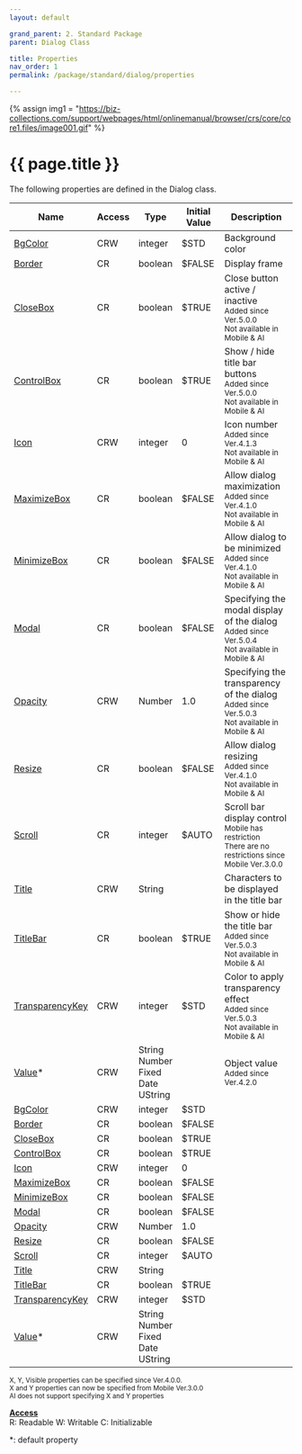 ```yaml
---
layout: default

grand_parent: 2. Standard Package
parent: Dialog Class

title: Properties
nav_order: 1
permalink: /package/standard/dialog/properties

---
```

{% assign img1 = "https://biz-collections.com/support/webpages/html/onlinemanual/browser/crs/core/core1.files/image001.gif" %}


# {{ page.title }}

The following properties are defined in the Dialog class.

|Name       | Access | Type   | Initial Value |  Description |
|----------	|--------|--------|---------------|--------------|
|[BgColor](/package/standard/dialog/properties/BgColor) | CRW | integer | $STD |Background color  |
|[Border](/package/standard/dialog/properties/border) | CR | boolean | $FALSE|Display frame |
|[CloseBox](/package/standard/dialog/properties/closebox) | CR | boolean | $TRUE|Close button active / inactive<br><small>Added since Ver.5.0.0<br>Not available in Mobile & AI</small> |
|[ControlBox](/package/standard/dialog/properties/ControlBox) | CR | boolean | $TRUE|Show / hide title bar buttons<br><small>Added since Ver.5.0.0<br>Not available in Mobile & AI</small> |
|[Icon](/package/standard/dialog/properties/Icon) | CRW | integer | 0|Icon number<br><small>Added since Ver.4.1.3<br>Not available in Mobile & AI</small> |
|[MaximizeBox](/package/standard/dialog/properties/MaximizeBox) | CR | boolean | $FALSE |Allow dialog maximization<br><small>Added since Ver.4.1.0<br>Not available in Mobile & AI</small> |
|[MinimizeBox](/package/standard/dialog/properties/MinimizeBox) | CR | boolean | $FALSE |Allow dialog to be minimized<br><small>Added since Ver.4.1.0<br>Not available in Mobile & AI</small> |
|[Modal](/package/standard/dialog/properties/Modal) | CR | boolean | $FALSE |Specifying the modal display of the dialog<br><small>Added since Ver.5.0.4<br>Not available in Mobile & AI</small> |
|[Opacity](/package/standard/dialog/properties/Opacity) |CRW | Number | 1.0 |Specifying the transparency of the dialog<br><small>Added since Ver.5.0.3<br>Not available in Mobile & AI</small> |
|[Resize](/package/standard/dialog/properties/Resize) |CR | boolean | $FALSE |Allow dialog resizing<br><small>Added since Ver.4.1.0<br>Not available in Mobile & AI</small> |
|[Scroll](/package/standard/dialog/properties/Scroll) |CR | integer | $AUTO |Scroll bar display control<br><small>Mobile has restriction<br>There are no restrictions since Mobile Ver.3.0.0</small> |
|[Title](/package/standard/dialog/properties/Title) |CRW | String |  |Characters to be displayed in the title bar |
|[TitleBar](/package/standard/dialog/properties/TitleBar) |CR | boolean | $TRUE |Show or hide the title bar<br><small>Added since Ver.5.0.3<br>Not available in Mobile & AI</small> |
|[TransparencyKey](/package/standard/dialog/properties/TransparencyKey) |CRW | integer | $STD |Color to apply transparency effect <br><small>Added since Ver.5.0.3<br>Not available in Mobile & AI</small>|
|[Value](/package/standard/dialog/properties/value)* |CRW | String<br>Number<br>Fixed<br>Date<br>UString |  |Object value<br><small>Added since Ver.4.2.0</small> |
|[BgColor](/package/standard/dialog/properties/bgcolor) | CRW | integer | $STD |  |
|[Border](/package/standard/dialog/properties/border) | CR | boolean | $FALSE| |
|[CloseBox](/package/standard/dialog/properties/closebox) | CR | boolean | $TRUE| |
|[ControlBox](/package/standard/dialog/properties/controlbox) | CR | boolean | $TRUE| |
|[Icon](/package/standard/dialog/properties/icon) | CRW | integer | 0| |
|[MaximizeBox](/package/standard/dialog/properties/maximizebox) | CR | boolean | $FALSE | |
|[MinimizeBox](/package/standard/dialog/properties/minimizebox) | CR | boolean | $FALSE | |
|[Modal](/package/standard/dialog/properties/modal) | CR | boolean | $FALSE | |
|[Opacity](/package/standard/dialog/properties/opacity) |CRW | Number | 1.0 | |
|[Resize](/package/standard/dialog/properties/eesize) |CR | boolean | $FALSE | |
|[Scroll](/package/standard/dialog/properties/scroll) |CR | integer | $AUTO | |
|[Title](/package/standard/dialog/properties/title) |CRW | String |  | |
|[TitleBar](/package/standard/dialog/properties/titlebar) |CR | boolean | $TRUE | |
|[TransparencyKey](/package/standard/dialog/properties/transparencykey) |CRW | integer | $STD | |
|[Value](/package/standard/dialog/properties/value)* |CRW | String<br>Number<br>Fixed<br>Date<br>UString |  | |

<small>X, Y, Visible properties can be specified since Ver.4.0.0.<br>X and Y properties can now be specified from Mobile Ver.3.0.0<br>AI does not support specifying X and Y properties</small>

<u><b>Access</b></u><br>
R: Readable
W: Writable
C: Initializable

*: default property
